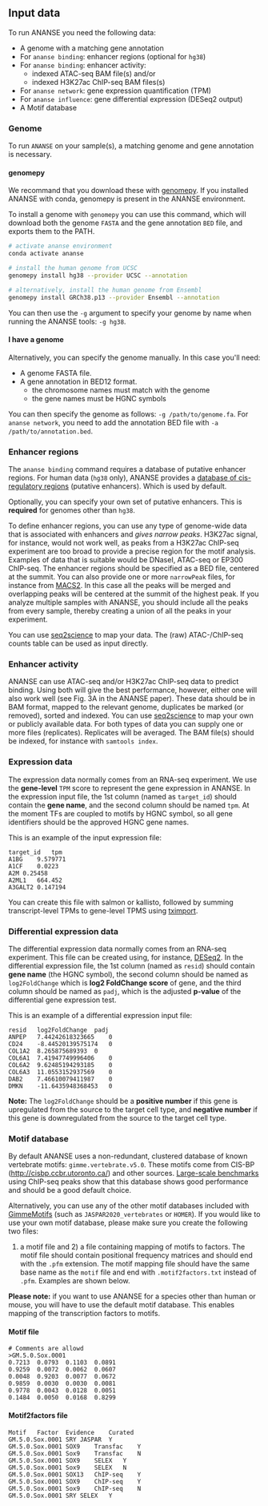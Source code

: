 ## Input data

To run ANANSE you need the following data:

* A genome with a matching gene annotation
* For `ananse binding`: enhancer regions (optional for `hg38`)
* For `ananse binding`: enhancer activity:
    *  indexed ATAC-seq BAM file(s) and/or
    *  indexed H3K27ac ChIP-seq BAM files(s) 
* For `ananse network`: gene expression quantification (TPM)
* For `ananse influence`: gene differential expression (DESeq2 output)
* A Motif database

### Genome

To run `ANANSE` on your sample(s), a matching genome and gene annotation is necessary.

#### genomepy

We recommand that you download these with [genomepy](https://github.com/vanheeringen-lab/genomepy).
If you installed ANANSE with conda, genomepy is present in the ANANSE environment.

To install a genome with `genomepy` you can use this command, which will download both the genome `FASTA` and the gene annotation `BED` file, and exports them to the PATH.

``` bash
# activate ananse environment
conda activate ananse

# install the human genome from UCSC
genomepy install hg38 --provider UCSC --annotation

# alternatively, install the human genome from Ensembl
genomepy install GRCh38.p13 --provider Ensembl --annotation
```

You can then use the `-g` argument to specify your genome by name when running the ANANSE tools: `-g hg38`.

#### I have a genome

Alternatively, you can specify the genome manually. In this case you'll need:

* A genome FASTA file.
* A gene annotation in BED12 format.
  * the chromosome names must match with the genome
  * the gene names must be HGNC symbols

You can then specify the genome as follows: `-g /path/to/genome.fa`.
For `ananse network`, you need to add the annotation BED file with `-a /path/to/annotation.bed`.

### Enhancer regions

The `ananse binding` command requires a database of putative enhancer regions.
For human data (`hg38` only), ANANSE provides a [database of cis-regulatory regions](https://doi.org/10.5281/zenodo.4066424) (putative enhancers).
Which is used by default.

Optionally, you can specify your own set of putative enhancers.
This is **required** for genomes other than `hg38`.

To define enhancer regions, you can use any type of genome-wide data that is associated with enhancers and *gives narrow peaks*.
H3K27ac signal, for instance, would not work well, as peaks from a H3K27ac ChIP-seq experiment are too broad to provide a precise region for the motif analysis.
Examples of data that is suitable would be DNaseI, ATAC-seq or EP300 ChIP-seq.
The enhancer regions should be specified as a BED file, centered at the summit.
You can also provide one or more `narrowPeak` files, for instance from [MACS2](https://github.com/taoliu/MACS).
In this case all the peaks will be merged and overlapping peaks will be centered at the summit of the highest peak.
If you analyze multiple samples with ANANSE, you should include all the peaks from every sample, thereby creating a union of all the peaks in your experiment.

You can use [seq2science](https://github.com/vanheeringen-lab/seq2science) to map your data.
The (raw) ATAC-/ChIP-seq counts table can be used as input directly.

### Enhancer activity

ANANSE can use ATAC-seq and/or H3K27ac ChIP-seq data to predict binding.
Using both will give the best performance, however, either one will also work well (see Fig. 3A in the ANANSE paper).
These data should be in BAM format, mapped to the relevant genome, duplicates be marked (or removed), sorted and indexed.
You can use [seq2science](https://github.com/vanheeringen-lab/seq2science) to map your own or publicly available data.
For both types of data you can supply one or more files (replicates).
Replicates will be averaged.
The BAM file(s) should be indexed, for instance with `samtools index`.

### Expression data

The expression data normally comes from an RNA-seq experiment.
We use the **gene-level** `TPM` score to represent the gene expression in ANANSE.
In the expression input file, the 1st column (named as `target_id`) should contain the **gene name**, and the second column should be named `tpm`.
At the moment TFs are coupled to motifs by HGNC symbol, so all gene identifiers should be the approved HGNC gene names.

This is an example of the input expression file:

```
target_id	tpm
A1BG	9.579771
A1CF	0.0223
A2M	0.25458
A2ML1	664.452
A3GALT2	0.147194
```

You can create this file with salmon or kallisto, followed by summing transcript-level TPMs to gene-level TPMS using [tximport](https://bioconductor.org/packages/release/bioc/vignettes/tximport/inst/doc/tximport.html).

### Differential expression data

The differential expression data normally comes from an RNA-seq experiment.
This file can be created using, for instance, [DESeq2](https://bioconductor.org/packages/release/bioc/html/DESeq2.html).
In the differential expression file, the 1st column (named as `resid`) should contain **gene name** (the HGNC symbol), the second column should be named as `log2FoldChange` which is **log2 FoldChange score** of gene, and the third column should be named as `padj`, which is the adjusted **p-value** of the differential gene expression test.

This is an example of a differential expression input file:

```
resid	log2FoldChange	padj
ANPEP	7.44242618323665	0
CD24	-8.44520139575174	0
COL1A2	8.265875689393	0
COL6A1	7.41947749996406	0
COL6A2	9.62485194293185	0
COL6A3	11.0553152937569	0
DAB2	7.46610079411987	0
DMKN	-11.6435948368453	0
```

**Note:**  The `log2FoldChange` should be a **positive number** if this gene is upregulated from the source to the target cell type, and **negative number** if this gene is downregulated from the source to the target cell type.

### Motif database

By default ANANSE uses a non-redundant, clustered database of known vertebrate motifs: `gimme.vertebrate.v5.0`.
These motifs come from CIS-BP (http://cisbp.ccbr.utoronto.ca/) and other sources.
[Large-scale benchmarks](https://www.biorxiv.org/content/10.1101/474403v1.full) using ChIP-seq peaks show that this database shows good performance and should be a good default choice.

Alternatively, you can use any of the other motif databases included with [GimmeMotifs](https://gimmemotifs.readthedocs.io/en/master/overview.html#motif-databases) (such as `JASPAR2020_vertebrates` or `HOMER`).
If you would like to use your own motif database, please make sure you create the following two files:
1) a motif file and 2) a file containing mapping of motifs to factors.
The motif file should contain positional frequency matrices and should end with the `.pfm` extension.
The motif mapping file should have the same base name as  the `motif` file and end with `.motif2factors.txt` instead of `.pfm`.
Examples are shown below.

**Please note:** if you want to use ANANSE for a species other than human or mouse, you will have to use the default motif database.
This enables mapping of the transcription factors to motifs.

#### Motif file

```    
# Comments are allowd
>GM.5.0.Sox.0001
0.7213	0.0793	0.1103	0.0891
0.9259	0.0072	0.0062	0.0607
0.0048	0.9203	0.0077	0.0672
0.9859	0.0030	0.0030	0.0081
0.9778	0.0043	0.0128	0.0051
0.1484	0.0050	0.0168	0.8299
```

#### Motif2factors file  

```
Motif	Factor	Evidence	Curated
GM.5.0.Sox.0001	SRY	JASPAR	Y
GM.5.0.Sox.0001	SOX9	Transfac	Y
GM.5.0.Sox.0001	Sox9	Transfac	N
GM.5.0.Sox.0001	SOX9	SELEX	Y
GM.5.0.Sox.0001	Sox9	SELEX	N
GM.5.0.Sox.0001	SOX13	ChIP-seq	Y
GM.5.0.Sox.0001	SOX9	ChIP-seq	Y
GM.5.0.Sox.0001	Sox9	ChIP-seq	N
GM.5.0.Sox.0001	SRY	SELEX	Y
```
